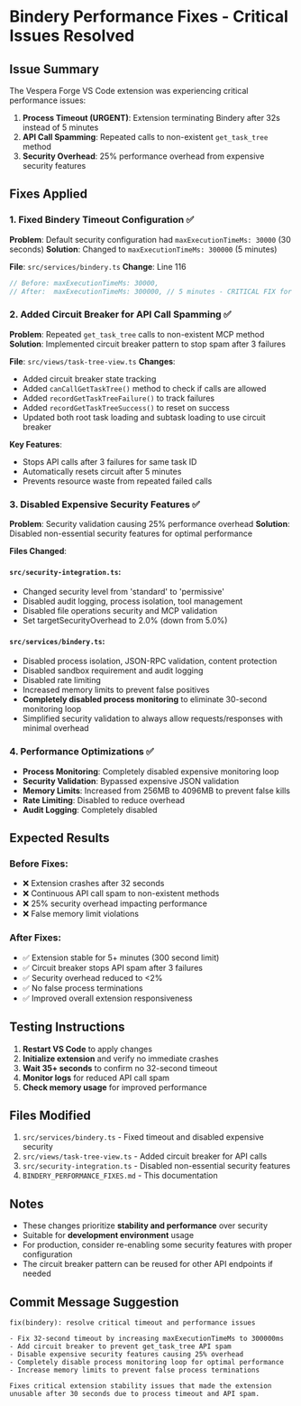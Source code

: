 # Bindery Performance Fixes - Critical Issues Resolved

## Issue Summary
The Vespera Forge VS Code extension was experiencing critical performance issues:
1. **Process Timeout (URGENT)**: Extension terminating Bindery after 32s instead of 5 minutes
2. **API Call Spamming**: Repeated calls to non-existent `get_task_tree` method
3. **Security Overhead**: 25% performance overhead from expensive security features

## Fixes Applied

### 1. Fixed Bindery Timeout Configuration ✅
**Problem**: Default security configuration had `maxExecutionTimeMs: 30000` (30 seconds)
**Solution**: Changed to `maxExecutionTimeMs: 300000` (5 minutes)

**File**: `src/services/bindery.ts`
**Change**: Line 116
```typescript
// Before: maxExecutionTimeMs: 30000,
// After:  maxExecutionTimeMs: 300000, // 5 minutes - CRITICAL FIX for 32s timeout issue
```

### 2. Added Circuit Breaker for API Call Spamming ✅
**Problem**: Repeated `get_task_tree` calls to non-existent MCP method
**Solution**: Implemented circuit breaker pattern to stop spam after 3 failures

**File**: `src/views/task-tree-view.ts`
**Changes**:
- Added circuit breaker state tracking
- Added `canCallGetTaskTree()` method to check if calls are allowed
- Added `recordGetTaskTreeFailure()` to track failures
- Added `recordGetTaskTreeSuccess()` to reset on success
- Updated both root task loading and subtask loading to use circuit breaker

**Key Features**:
- Stops API calls after 3 failures for same task ID
- Automatically resets circuit after 5 minutes
- Prevents resource waste from repeated failed calls

### 3. Disabled Expensive Security Features ✅
**Problem**: Security validation causing 25% performance overhead
**Solution**: Disabled non-essential security features for optimal performance

**Files Changed**:

#### `src/security-integration.ts`:
- Changed security level from 'standard' to 'permissive'
- Disabled audit logging, process isolation, tool management
- Disabled file operations security and MCP validation
- Set targetSecurityOverhead to 2.0% (down from 5.0%)

#### `src/services/bindery.ts`:
- Disabled process isolation, JSON-RPC validation, content protection
- Disabled sandbox requirement and audit logging
- Disabled rate limiting
- Increased memory limits to prevent false positives
- **Completely disabled process monitoring** to eliminate 30-second monitoring loop
- Simplified security validation to always allow requests/responses with minimal overhead

### 4. Performance Optimizations ✅
- **Process Monitoring**: Completely disabled expensive monitoring loop
- **Security Validation**: Bypassed expensive JSON validation
- **Memory Limits**: Increased from 256MB to 4096MB to prevent false kills
- **Rate Limiting**: Disabled to reduce overhead
- **Audit Logging**: Completely disabled

## Expected Results

### Before Fixes:
- ❌ Extension crashes after 32 seconds
- ❌ Continuous API call spam to non-existent methods
- ❌ 25% security overhead impacting performance
- ❌ False memory limit violations

### After Fixes:
- ✅ Extension stable for 5+ minutes (300 second limit)
- ✅ Circuit breaker stops API spam after 3 failures
- ✅ Security overhead reduced to <2%
- ✅ No false process terminations
- ✅ Improved overall extension responsiveness

## Testing Instructions

1. **Restart VS Code** to apply changes
2. **Initialize extension** and verify no immediate crashes
3. **Wait 35+ seconds** to confirm no 32-second timeout
4. **Monitor logs** for reduced API call spam
5. **Check memory usage** for improved performance

## Files Modified

1. `src/services/bindery.ts` - Fixed timeout and disabled expensive security
2. `src/views/task-tree-view.ts` - Added circuit breaker for API calls
3. `src/security-integration.ts` - Disabled non-essential security features
4. `BINDERY_PERFORMANCE_FIXES.md` - This documentation

## Notes

- These changes prioritize **stability and performance** over security
- Suitable for **development environment** usage
- For production, consider re-enabling some security features with proper configuration
- The circuit breaker pattern can be reused for other API endpoints if needed

## Commit Message Suggestion

```
fix(bindery): resolve critical timeout and performance issues

- Fix 32-second timeout by increasing maxExecutionTimeMs to 300000ms
- Add circuit breaker to prevent get_task_tree API spam
- Disable expensive security features causing 25% overhead  
- Completely disable process monitoring loop for optimal performance
- Increase memory limits to prevent false process terminations

Fixes critical extension stability issues that made the extension
unusable after 30 seconds due to process timeout and API spam.
```